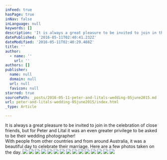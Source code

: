 ```yaml
---
inFeed: true
hasPage: true
inNav: false
inLanguage: null
keywords: []
description: 'It is always a great pleasure to be invited to join in the celebration of close friends, but for Peter and Lital it was an even greater privilege to be asked to be their wedding photographer! With people from other countries and from around Australia, it was a beautiful day to celebrate their marriage. Here are a few photos taken on the day.'
datePublished: '2016-05-11T02:40:41.232Z'
dateModified: '2016-05-11T02:40:29.488Z'
title: ''
author:
  - name: ''
    url: ''
authors: []
publisher:
  name: null
  domain: null
  url: null
  favicon: null
starred: true
sourcePath: _posts/2016-05-11-peter-and-litals-wedding-05june2015.md
url: peter-and-litals-wedding-05june2015/index.html
_type: Article

---
```

It is always a great pleasure to be invited to join in the celebration of close friends, but for Peter and Lital it was an even greater privilege to be asked to be their wedding photographer!  
With people from other countries and from around Australia, it was a beautiful day to celebrate their marriage. Here are a few photos taken on the day.
![](https://the-grid-user-content.s3-us-west-2.amazonaws.com/3f48408c-fb9a-49e3-a47d-5a2cf9ef66db.jpg)
![](https://the-grid-user-content.s3-us-west-2.amazonaws.com/98705d0e-ec2c-41d2-a57d-e1e1da594351.jpg)
![](https://the-grid-user-content.s3-us-west-2.amazonaws.com/2800316a-6d34-48c2-84e4-81e3fd4a6c7c.jpg)
![](https://the-grid-user-content.s3-us-west-2.amazonaws.com/1abf4992-efed-42ba-bf0d-b6ca85b69e55.jpg)
![](https://the-grid-user-content.s3-us-west-2.amazonaws.com/64a3a9cc-4b31-4c5c-9616-690ee31ed461.jpg)
![](https://the-grid-user-content.s3-us-west-2.amazonaws.com/0985ab03-7e8b-4d8b-81b9-f0323c59fa4a.jpg)
![](https://the-grid-user-content.s3-us-west-2.amazonaws.com/9500fa7d-2f7e-4acb-abe6-4ef638aafc89.jpg)
![](https://the-grid-user-content.s3-us-west-2.amazonaws.com/c71b6ea9-00a9-4b79-b3eb-c7925be2e428.jpg)
![](https://the-grid-user-content.s3-us-west-2.amazonaws.com/747eeee3-83a6-4270-b4a8-afb89b130f3c.jpg)
![](https://the-grid-user-content.s3-us-west-2.amazonaws.com/8c44de99-f091-47be-b1ea-392bc88941df.jpg)
![](https://the-grid-user-content.s3-us-west-2.amazonaws.com/f6636d88-9582-4afd-87d5-8353678cf3af.jpg)
![](https://the-grid-user-content.s3-us-west-2.amazonaws.com/14a58a11-97aa-462c-b209-990a8f41fbdd.jpg)
![](https://the-grid-user-content.s3-us-west-2.amazonaws.com/b2627a93-b6fa-46ea-90cd-575a9d40a883.jpg)
![](https://the-grid-user-content.s3-us-west-2.amazonaws.com/47909e67-0949-4063-a357-cfa13323cf65.jpg)
![](https://the-grid-user-content.s3-us-west-2.amazonaws.com/fee367c9-67a5-4352-9245-6be10859b301.jpg)